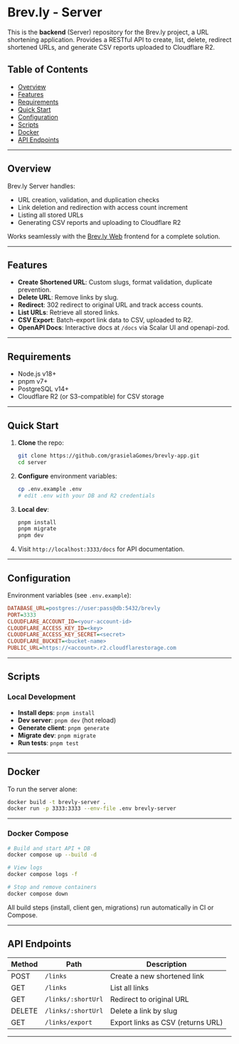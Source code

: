 # Brev.ly - Server

This is the **backend** (Server) repository for the Brev.ly project, a URL shortening application.
Provides a RESTful API to create, list, delete, redirect shortened URLs, and generate CSV reports uploaded to Cloudflare R2.

## Table of Contents

- [Overview](#overview)
- [Features](#features)
- [Requirements](#requirements)
- [Quick Start](#quick-start)
- [Configuration](#configuration)
- [Scripts](#scripts)
- [Docker](#docker)
- [API Endpoints](#api-endpoints)

---

## Overview

Brev.ly Server handles:

- URL creation, validation, and duplication checks
- Link deletion and redirection with access count increment
- Listing all stored URLs
- Generating CSV reports and uploading to Cloudflare R2

Works seamlessly with the [Brev.ly Web](../web/README.md) frontend for a complete solution.

---

## Features

- **Create Shortened URL**: Custom slugs, format validation, duplicate prevention.
- **Delete URL**: Remove links by slug.
- **Redirect**: 302 redirect to original URL and track access counts.
- **List URLs**: Retrieve all stored links.
- **CSV Export**: Batch-export link data to CSV, uploaded to R2.
- **OpenAPI Docs**: Interactive docs at `/docs` via Scalar UI and openapi-zod.

---

## Requirements

- Node.js v18+
- pnpm v7+
- PostgreSQL v14+
- Cloudflare R2 (or S3-compatible) for CSV storage

---

## Quick Start

1. **Clone** the repo:
   ```bash
   git clone https://github.com/grasielaGomes/brevly-app.git
   cd server
   ```
2. **Configure** environment variables:
   ```bash
   cp .env.example .env
   # edit .env with your DB and R2 credentials
   ```
3. **Local dev**:
   ```bash
   pnpm install
   pnpm migrate
   pnpm dev
   ```
4. Visit `http://localhost:3333/docs` for API documentation.

---

## Configuration

Environment variables (see `.env.example`):

```ini
DATABASE_URL=postgres://user:pass@db:5432/brevly
PORT=3333
CLOUDFLARE_ACCOUNT_ID=<your-account-id>
CLOUDFLARE_ACCESS_KEY_ID=<key>
CLOUDFLARE_ACCESS_KEY_SECRET=<secret>
CLOUDFLARE_BUCKET=<bucket-name>
PUBLIC_URL=https://<account>.r2.cloudflarestorage.com
```

---

## Scripts

### Local Development

- **Install deps**: `pnpm install`
- **Dev server**: `pnpm dev` (hot reload)
- **Generate client**: `pnpm generate`
- **Migrate dev**: `pnpm migrate`
- **Run tests**: `pnpm test`

---

## Docker

To run the server alone:

```bash
docker build -t brevly-server .
docker run -p 3333:3333 --env-file .env brevly-server
```

---

### Docker Compose

```bash
# Build and start API + DB
docker compose up --build -d

# View logs
docker compose logs -f

# Stop and remove containers
docker compose down
```

All build steps (install, client gen, migrations) run automatically in CI or Compose.

---

## API Endpoints

| Method | Path               | Description                       |
| ------ | ------------------ | --------------------------------- |
| POST   | `/links`           | Create a new shortened link       |
| GET    | `/links`           | List all links                    |
| GET    | `/links/:shortUrl` | Redirect to original URL          |
| DELETE | `/links/:shortUrl` | Delete a link by slug             |
| GET    | `/links/export`    | Export links as CSV (returns URL) |

---
